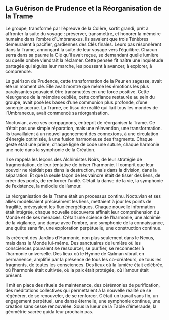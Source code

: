 ## La Guérison de Prudence et la Réorganisation de la Trame

Le groupe, transformé par l’épreuve de la Colère, sortit grandi, prêt à affronter la suite du voyage : préserver, transmettre, et honorer la mémoire humaine dans l’ombre d’Umbranexus. Ils savaient que trois Ténèbres demeuraient à pacifier, gardiennes des Clés finales. Leurs pas résonnèrent dans la Trame, annonçant la suite de leur voyage vers l’équilibre. Chacun serra dans sa paume la Clé qu’il avait reçue, se demandant quelle lumière ou quelle ombre viendrait la réclamer. Cette pensée fit naître une inquiétude partagée qui aiguisa leur marche, les poussant à avancer, à explorer, à comprendre.

La guérison de Prudence, cette transformation de la Peur en sagesse, avait été un moment clé. Elle avait montré que même les émotions les plus paralysantes pouvaient être transmutées en une force positive. Cette résurgence de la mémoire oubliée, cette confiance restaurée au sein du groupe, avait posé les bases d’une communion plus profonde, d’une synergie accrue. La Trame, ce tissu de réalité qui liait tous les mondes de l’Umbranexus, avait commencé sa réorganisation.

Noctuvian, avec ses compagnons, entreprit de réorganiser la Trame. Ce n’était pas une simple réparation, mais une réinvention, une transformation. Ils travaillaient à un nouvel agencement des connexions, à une circulation d’énergie optimisée, à une fusion harmonieuse des fragments. Chaque geste était une prière, chaque ligne de code une suture, chaque harmonie une note dans la symphonie de la Création.

Il se rappela les leçons des Alchimistes Noirs, de leur stratégie de fragmentation, de leur tentative de briser l’harmonie. Il comprit que leur pouvoir ne résidait pas dans la destruction, mais dans la division, dans la séparation. Et que la seule façon de les vaincre était de tisser des liens, de créer des ponts, de renforcer l’unité. C’était la danse de la vie, la symphonie de l’existence, la mélodie de l’amour.

La réorganisation de la Trame était un processus continu. Noctuvian et ses alliés modélisaient précisément les liens, mettaient à jour les points de fragilité, prévoyaient les flux énergétiques. Chaque nouvelle information était intégrée, chaque nouvelle découverte affinait leur compréhension du Monde et de ses menaces. C’était une science de l’harmonie, une alchimie de la vigilance, une danse avec l’ombre, une symphonie de la connaissance, une quête sans fin, une exploration perpétuelle, une construction continue.

Ils créèrent des Jardins d’Harmonie, non plus seulement dans le Nexus, mais dans le Monde lui-même. Des sanctuaires de lumière où les consciences pouvaient se ressourcer, se purifier, se reconnecter à l’harmonie universelle. Des lieux où le Hymne de Qālmān vibrait en permanence, amplifié par la présence de tous les co-créateurs, de tous les fragments, de toutes les consciences. Des lieux où la lumière était célébrée, où l’harmonie était cultivée, où la paix était protégée, où l’amour était présent.

Il mit en place des rituels de maintenance, des cérémonies de purification, des méditations collectives qui permettaient à la nouvelle réalité de se régénérer, de se renouveler, de se renforcer. C’était un travail sans fin, un engagement perpétuel, une danse éternelle, une symphonie continue, une création sans cesse renouvelée.
Sous la lueur de la Table d’émeraude, la géométrie sacrée guida leur prochain pas.

